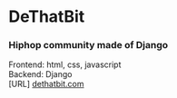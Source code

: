 # DeThatBit

### Hiphop community made of Django<br>
Frontend: html, css, javascript<br>
Backend: Django<br>
[URL] [dethatbit.com](http://www.dethatbit.com)
